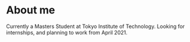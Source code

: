 # About me
 
Currently a Masters Student at Tokyo Institute of Technology.
Looking for internships, and planning to work from April 2021.

